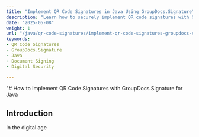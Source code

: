 ```yaml
---
title: "Implement QR Code Signatures in Java Using GroupDocs.Signature"
description: "Learn how to securely implement QR code signatures with GroupDocs.Signature for Java. This guide covers setup, customization, and practical applications."
date: "2025-05-08"
weight: 1
url: "/java/qr-code-signatures/implement-qr-code-signatures-groupdocs-signature-java/"
keywords:
- QR Code Signatures
- GroupDocs.Signature
- Java
- Document Signing
- Digital Security

---
```



"# How to Implement QR Code Signatures with GroupDocs.Signature for Java

## Introduction

In the digital age
